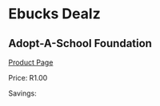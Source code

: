 
# Ebucks Dealz
## Adopt-A-School Foundation
[Product Page](https://www.ebucks.com/web/shop/productSelected.do?prodId=431105622&catId=365579701)

Price: R1.00

Savings: 


	